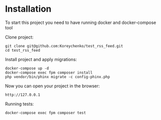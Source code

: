 # Installation

To start this project you need to have running docker and docker-compose tool

Clone project:

    git clone git@github.com:Koreychenko/test_rss_feed.git
    cd test_rss_feed

Install project and apply migrations:

    docker-compose up -d    
    docker-compose exec fpm composer install
    php vendor/bin/phinx migrate -c config-phinx.php
    
Now you can open your project in the browser:

    http://127.0.0.1
    
Running tests:

    docker-compose exec fpm composer test